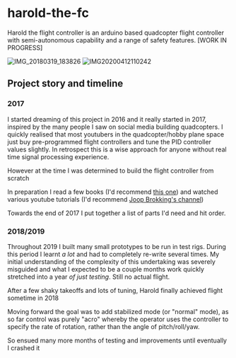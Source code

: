 # harold-the-fc
Harold the flight controller is an arduino based quadcopter flight controller with semi-autonomous capability and a range of safety features.
[WORK IN PROGRESS]

![IMG_20180319_183826](https://user-images.githubusercontent.com/25115039/229012596-b87aaa5e-9903-4fee-949b-45f3c1a45c82.jpg)
![IMG20200412110242](https://user-images.githubusercontent.com/25115039/229012756-1737c33f-b1b6-4833-9c78-0d6e1b692b78.jpg)

## Project story and timeline

### 2017
I started dreaming of this project in 2016 and it really started in 2017, inspired by the many people I saw on social media building quadcopters. I quickly realised that most youtubers in the quadcopter/hobby plane space just buy pre-programmed flight controllers and tune the PID controller values slightly. In retrospect this is a wise approach for anyone without real time signal processing experience.

However at the time I was determined to build the flight controller from scratch


In preparation I read a few books (I'd recommend [this one](https://www.amazon.com/Make-Drones-Teach-Arduino-Fly-ebook/dp/B01MAWF94M/ref=d_pd_sbs_sccl_1_10/134-1054245-3111436?pd_rd_w=gd06T&content-id=amzn1.sym.3676f086-9496-4fd7-8490-77cf7f43f846&pf_rd_p=3676f086-9496-4fd7-8490-77cf7f43f846&pf_rd_r=4N434RZCCXXS6QGERB9J&pd_rd_wg=6sCtU&pd_rd_r=83c685be-baa2-4711-b575-b475ff4d0e68&pd_rd_i=B01MAWF94M&psc=1)) and watched various youtube tutorials (I'd recommend [Joop Brokking's channel](https://www.youtube.com/@Joop_Brokking/videos))

Towards the end of 2017 I put together a list of parts I'd need and hit order.
###  2018/2019
Throughout 2019 I built many small prototypes to be run in test rigs. During this period I learnt _a lot_ and had to completely re-write several times. My initial understanding of the complexity of this undertaking was severely misguided and what I expected to be a couple months work quickly stretched into a year _of just testing_. Still no actual flight.

After a few shaky takeoffs and lots of tuning, Harold finally achieved flight sometime in 2018

Moving forward the goal was to add stabilized mode (or "normal" mode), as so far control was purely "acro" whereby the operator uses the controller to specify the rate of rotation, rather than the angle of pitch/roll/yaw.

So ensued many more months of testing and improvements until eventually I crashed it
